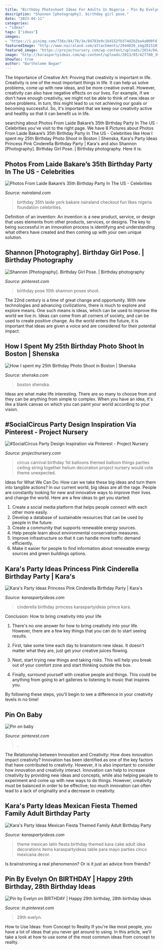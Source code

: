 ```yaml
---
title: "Birthday Photoshoot Ideas For Adults In Nigeria - Pin By Evelyn On Birthday"
description: "Shannon [photography]. birthday girl pose."
date: "2023-04-11"
categories:
- "ideas"
tags: ["ideas"]
images:
- "https://i.pinimg.com/736x/84/78/3e/84783e9c16d152fb374d2b2ba4a000fd.jpg"
featuredImage: "http://www.nairaland.com/attachments/2944026_img20151010065148_jpeg2e2da271c5db8a6726fa6c2442d821a1"
featured_image: "https://projectnursery.com/wp-content/uploads/2014/04/vintage-circus2-e1397752002103.jpg"
image: "http://karaspartyideas.com/wp-content/uploads/2013/03/427780_397192010349496_559892158_n_600x400.jpg"
ShowToc: true
author: "Bartholome Bogan"
---
```



The Importance of Creative Art: Proving that creativity is important in life.
Creativity is one of the most important things in life. It can help us solve problems, come up with new ideas, and be more creative overall. However, creativity can also have negative effects on our lives. For example, if we don't have enough creativity, we might not be able to think of new ideas or solve problems. In turn, this might lead to us not achieving our goals or becoming successful. So, it's important that we keep our creativity active and healthy so that it can benefit us in life.

	

		
searching about Photos From Laide Bakare’s 35th Birthday Party In The US - Celebrities you've visit to the right page. We have 8 Pictures about Photos From Laide Bakare’s 35th Birthday Party In The US - Celebrities like How I spent my 25th Birthday Photo Shoot in Boston | Shenska, Kara&#039;s Party Ideas Princess Pink Cinderella Birthday Party | Kara&#039;s and also Shannon [Photography]. Birthday Girl Pose. | Birthday photography. Here it is:
		
    
## Photos From Laide Bakare’s 35th Birthday Party In The US - Celebrities

<img loading=lazy src="http://www.nairaland.com/attachments/2944026_img20151010065148_jpeg2e2da271c5db8a6726fa6c2442d821a1" onerror="this.onerror=null;this.src='https://tse2.mm.bing.net/th?id=OIP.x6RF7QKPnOU8ZHdPLUojbQHaLI&amp;pid=15.1';" alt="Photos From Laide Bakare’s 35th Birthday Party In The US - Celebrities">

_Source: nairaland.com_

>birthday 35th laide york bakare nairaland checkout fun likes nigeria foundation celebrities. 

	

Definition of an invention:
An invention is a new product, service, or design that uses elements from other products, services, or designs. The key to being successful in an innovation process is identifying and understanding what others have created and then coming up with your own unique solution.

    
## Shannon [Photography]. Birthday Girl Pose. | Birthday Photography

<img loading=lazy src="https://i.pinimg.com/originals/fe/01/a1/fe01a1218045d80795237b11f6b9fc25.jpg" onerror="this.onerror=null;this.src='https://tse2.mm.bing.net/th?id=OIP.QrLY0v37na5qVe_dqNld5QHaLI&amp;pid=15.1';" alt="Shannon [Photography]. Birthday Girl Pose. | Birthday photography">

_Source: pinterest.com_

>birthday pose 10th shannon poses shoot. 

	

The 22nd century is a time of great change and opportunity. With new technologies and advancing civilizations, there is much to explore and explore means. One such means is ideas, which can be used to improve the world we live in. Ideas can come from all corners of society, and can be used to create positive change. As the world enters the future, it is important that ideas are given a voice and are considered for their potential impact.

    
## How I Spent My 25th Birthday Photo Shoot In Boston | Shenska

<img loading=lazy src="https://shenska.com/wp-content/uploads/2016/08/birthday-shoot-at-Boston-Common.jpg" onerror="this.onerror=null;this.src='https://tse2.mm.bing.net/th?id=OIP.JHU7oNdzggVhDKWYf2b7lwHaLJ&amp;pid=15.1';" alt="How I spent my 25th Birthday Photo Shoot in Boston | Shenska">

_Source: shenska.com_

>boston shenska. 

	

Ideas are what make life interesting. There are so many to choose from and they can be anything from simple to complex. When you have an idea, it's like a blank canvas on which you can paint your world according to your vision.

    
## #SocialCircus Party Design Inspiration Via Pinterest - Project Nursery

<img loading=lazy src="https://projectnursery.com/wp-content/uploads/2014/04/vintage-circus2-e1397752002103.jpg" onerror="this.onerror=null;this.src='https://tse1.mm.bing.net/th?id=OIP.W1rUmWnOprDelfvHuAC-ZwHaFo&amp;pid=15.1';" alt="#SocialCircus Party Design Inspiration via Pinterest - Project Nursery">

_Source: projectnursery.com_

>circus carnival birthday 1st balloons themed balloon things parties ceiling string together helium decoration project nursery would vote theme unexpected. 

	

Ideas for What We Can Do: How can we take these big ideas and turn them into tangible actions?
In our current world, big ideas are all the rage. People are constantly looking for new and innovative ways to improve their lives and change the world. Here are a few ideas to get you started: 
1. Create a social media platform that helps people connect with each other more easily. 
2. Develop a database of sustainable resources that can be used by people in the future. 
3. Create a community that supports renewable energy sources. 
4. Help people learn about environmental conservation measures. 
5. Improve infrastructure so that it can handle more traffic demand efficiently. 
6. Make it easier for people to find information about renewable energy sources and green buildings options.

    
## Kara&#039;s Party Ideas Princess Pink Cinderella Birthday Party | Kara&#039;s

<img loading=lazy src="https://karaspartyideas.com/wp-content/uploads/2016/06/Princess-Cinderella-Birthday-Party-via-Karas-Party-Ideas-KarasPartyIdeas.com39.jpg" onerror="this.onerror=null;this.src='https://tse1.mm.bing.net/th?id=OIP.jsmVnqGoQfYlq1Qh5LeeSgHaNJ&amp;pid=15.1';" alt="Kara&#039;s Party Ideas Princess Pink Cinderella Birthday Party | Kara&#039;s">

_Source: karaspartyideas.com_

>cinderella birthday princess karaspartyideas prince kara. 

	

Conclusion: How to bring creativity into your life
1. There's no one answer for how to bring creativity into your life. However, there are a few key things that you can do to start seeing results.
2. First, take some time each day to brainstorm new ideas. It doesn't matter what they are, just get your creative juices flowing.

3. Next, start trying new things and taking risks. This will help you break out of your comfort zone and start thinking outside the box.

4. Finally, surround yourself with creative people and things. This could be anything from going to art galleries to listening to music that inspires you.

By following these steps, you'll begin to see a difference in your creativity levels in no time!

    
## Pin On Baby

<img loading=lazy src="https://i.pinimg.com/736x/84/78/3e/84783e9c16d152fb374d2b2ba4a000fd.jpg" onerror="this.onerror=null;this.src='https://tse3.mm.bing.net/th?id=OIP.a5Y1xpLOAvKCmqveoyiA2gHaJ4&amp;pid=15.1';" alt="Pin on baby">

_Source: pinterest.com_

>. 

	

The Relationship between Innovation and Creativity: How does innovation impact creativity?
Innovation has been identified as one of the key factors that have contributed to creativity. However, it is also important to consider how innovation and creativity interact. Innovation can help to increase creativity by providing new ideas and concepts, while also helping people to experiment and come up with new ways to do things. However, creativity must be balanced in order to be effective; too much innovation can often lead to a lack of originality and a decrease in creativity.

    
## Kara&#039;s Party Ideas Mexican Fiesta Themed Family Adult Birthday Party

<img loading=lazy src="http://karaspartyideas.com/wp-content/uploads/2013/03/427780_397192010349496_559892158_n_600x400.jpg" onerror="this.onerror=null;this.src='https://tse2.mm.bing.net/th?id=OIP.EVUsXuUKr-yy2yh0hP0f4wHaE8&amp;pid=15.1';" alt="Kara&#039;s Party Ideas Mexican Fiesta Themed Family Adult Birthday Party">

_Source: karaspartyideas.com_

>theme mexican latin fiesta birthday themed kara cake adult idea decorations items karaspartyideas table para mayo parties cinco mexicana decor. 

	

Is brainstroming a real phenomenon? Or is it just an advice from friends?

    
## Pin By Evelyn On BIRTHDAY | Happy 29th Birthday, 28th Birthday Ideas

<img loading=lazy src="https://i.pinimg.com/736x/eb/bf/c7/ebbfc7b63ca448d8ba6ec8e59da8dfcf.jpg" onerror="this.onerror=null;this.src='https://tse2.mm.bing.net/th?id=OIP.EOKlnT0LuMhcZ7gYUkn-VAHaNK&amp;pid=15.1';" alt="Pin by Evelyn on BIRTHDAY | Happy 29th birthday, 28th birthday ideas">

_Source: in.pinterest.com_

>29th evelyn. 

	

How to Use Ideas: from Concept to Reality
If you're like most people, you have a lot of ideas that you never get around to using. In this article, we'll take a look at how to use some of the most common ideas from concept to reality.


